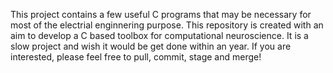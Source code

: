 This project contains a few useful C programs that may be necessary for most of the electrial enginnering purpose. This repository is created with an aim to develop a C based toolbox for computational neuroscience. It is a slow project and wish it would be get done within an year. If you are interested, please feel free to pull, commit, stage and merge! 
